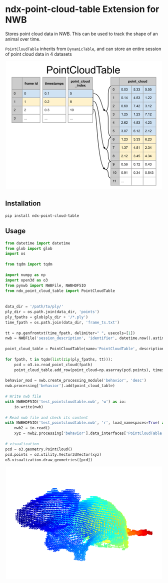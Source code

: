 # ndx-point-cloud-table Extension for NWB

Stores point cloud data in NWB. This can be used to track the shape of an animal over time.

`PointCloudTable` inherits from `DynamicTable`, and can store an entire session of point cloud data in 4 datasets

<p align="center">
<img src="assets/point_cloud_schematic.svg" width="500">
</p>


## Installation

```shell script
pip install ndx-point-cloud-table
```

## Usage

```python
from datetime import datetime
from glob import glob
import os

from tqdm import tqdm

import numpy as np
import open3d as o3
from pynwb import NWBFile, NWBHDF5IO
from ndx_point_cloud_table import PointCloudTable


data_dir = '/path/to/ply/'
ply_dir = os.path.join(data_dir, 'points')
ply_fpaths = glob(ply_dir + '/*.ply')
time_fpath = os.path.join(data_dir, 'frame_ts.txt')

tt = np.genfromtxt(time_fpath, delimiter=" ", usecols=[1])
nwb = NWBFile('session_description', 'identifier', datetime.now().astimezone())

point_cloud_table = PointCloudTable(name='PointCloudTable', description='description')

for fpath, t in tqdm(list(zip(ply_fpaths, tt))):
    pcd = o3.io.read_point_cloud(fpath)
    point_cloud_table.add_row(point_cloud=np.asarray(pcd.points), timestamps=t)

behavior_mod = nwb.create_processing_module('behavior', 'desc')
nwb.processing['behavior'].add(point_cloud_table)

# Write nwb file
with NWBHDF5IO('test_pointcloudtable.nwb', 'w') as io:
    io.write(nwb)

# Read nwb file and check its content
with NWBHDF5IO('test_pointcloudtable.nwb', 'r', load_namespaces=True) as io:
    nwb2 = io.read()
    xyz = nwb2.processing['behavior'].data_interfaces['PointCloudTable']['point_cloud'][3]

# visualization
pcd = o3.geometry.PointCloud()
pcd.points = o3.utility.Vector3dVector(xyz)
o3.visualization.draw_geometries([pcd])
```
<p align="center">
<img src="assets/point_cloud_image.png" width="500">
</p>
